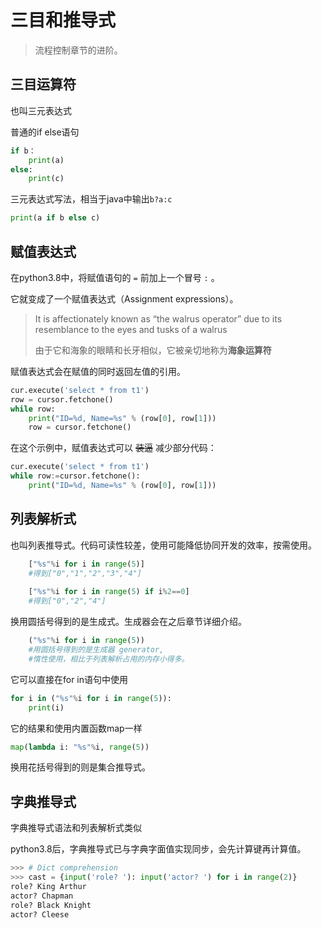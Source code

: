 # 三目和推导式

> 流程控制章节的进阶。




## 三目运算符

也叫三元表达式

普通的if else语句

```python
if b：
    print(a)
else:
    print(c)
```

三元表达式写法，相当于java中输出`b?a:c`

```python
print(a if b else c)
```



## 赋值表达式

在python3.8中，将赋值语句的 `=` 前加上一个冒号 `:` 。

它就变成了一个赋值表达式（Assignment expressions）。

> It is affectionately known as “the walrus operator” due to its resemblance to the eyes and tusks of a walrus
>
> 由于它和海象的眼睛和长牙相似，它被亲切地称为**海象运算符**

赋值表达式会在赋值的同时返回左值的引用。

```python
cur.execute('select * from t1')
row = cursor.fetchone()
while row:
    print("ID=%d, Name=%s" % (row[0], row[1]))
    row = cursor.fetchone()
```

在这个示例中，赋值表达式可以  ~~装逼~~  减少部分代码：

```python
cur.execute('select * from t1')
while row:=cursor.fetchone():
    print("ID=%d, Name=%s" % (row[0], row[1]))
```



## 列表解析式

也叫列表推导式。代码可读性较差，使用可能降低协同开发的效率，按需使用。

```python
    ["%s"%i for i in range(5)]
    #得到["0","1","2","3","4"]
    
    ["%s"%i for i in range(5) if i%2==0]
    #得到["0","2","4"]
```

换用圆括号得到的是生成式。生成器会在之后章节详细介绍。

```python
    ("%s"%i for i in range(5))
    #用圆括号得到的是生成器 generator,
    #惰性使用，相比于列表解析占用的内存小得多。
```

它可以直接在for in语句中使用

```python
for i in ("%s"%i for i in range(5)):
    print(i)
```

它的结果和使用内置函数map一样

```python
map(lambda i: "%s"%i, range(5))
```

换用花括号得到的则是集合推导式。 



## 字典推导式

字典推导式语法和列表解析式类似

python3.8后，字典推导式已与字典字面值实现同步，会先计算键再计算值。

```python
>>> # Dict comprehension
>>> cast = {input('role? '): input('actor? ') for i in range(2)}
role? King Arthur
actor? Chapman
role? Black Knight
actor? Cleese
```